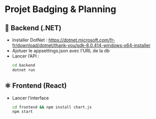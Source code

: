 # Projet Badging & Planning

## 🧱 Backend (.NET)
- Installer DotNet : https://dotnet.microsoft.com/fr-fr/download/dotnet/thank-you/sdk-8.0.414-windows-x64-installer
- Ajotuer le appsettings.json avec l'URL de la db
- Lancer l’API :
  ```bash
  cd backend
  dotnet run

## ⚛️ Frontend (React)
- Lancer l’interface
  ```bash
  cd frontend && npm install chart.js
  npm start

